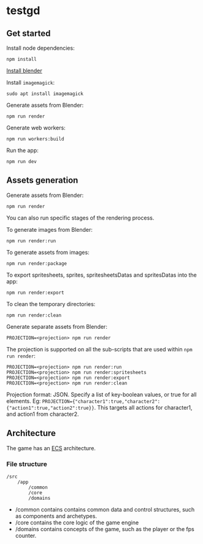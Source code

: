 # testgd

## Get started

Install node dependencies:
```
npm install
```
[Install blender](https://docs.blender.org/manual/fr/dev/getting_started/installing/)

Install `imagemagick`:
```
sudo apt install imagemagick
```

Generate assets from Blender:
```
npm run render
```

Generate web workers:
```
npm run workers:build
```

Run the app:
```
npm run dev
```

## Assets generation

Generate assets from Blender:
```
npm run render
```

You can also run specific stages of the rendering process.

To generate images from Blender:
```
npm run render:run
```

To generate assets from images:
```
npm run render:package
```

To export spritesheets, sprites, spritesheetsDatas and spritesDatas into the app:
```
npm run render:export
```

To clean the temporary directories:
```
npm run render:clean
```

Generate separate assets from Blender:
```
PROJECTION=<projection> npm run render
```

The projection is supported on all the sub-scripts that are used within `npm run render`:

```
PROJECTION=<projection> npm run render:run
PROJECTION=<projection> npm run render:spritesheets
PROJECTION=<projection> npm run render:export
PROJECTION=<projection> npm run render:clean
```

Projection format: JSON. Specify a list of key-boolean values, or true for all elements. Eg: `PROJECTION={"character1":true,"character2":{"action1":true,"action2":true}}`. This targets all actions for character1, and action1 from character2.

## Architecture

The game has an [ECS](https://en.wikipedia.org/wiki/Entity_component_system) architecture. 

### File structure

```
/src
	/app
		/common
		/core
		/domains
```

- /common contains contains common data and control structures, such as components and archetypes.
- /core contains the core logic of the game engine
- /domains contains concepts of the game, such as the player or the fps counter.
